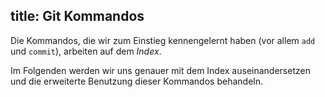 title: Git Kommandos
---

Die Kommandos, die wir zum Einstieg kennengelernt haben (vor allem
`add` und `commit`), arbeiten auf dem *Index*. 

Im Folgenden werden wir uns genauer mit dem Index auseinandersetzen und die 
erweiterte Benutzung dieser Kommandos behandeln.